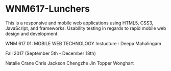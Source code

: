
# WNM617-Lunchers

This is a responsive and mobile web applications using HTML5, CSS3, JavaScript, and frameworks. Usability testing in regards to rapid mobile web design and development. 


WNM 617 01: MOBILE WEB TECHNOLOGY
Instucture : Deepa Mahalingam

Fall 2017 (September 5th - December 18th)

Natalie Crane
Chris Jackson
Chengzhe Jin
Topper Wonghart


